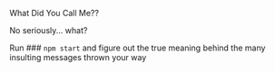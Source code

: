 What Did You Call Me??

No seriously... what? 

Run ### `npm start` and figure out the true meaning behind the many insulting messages thrown your way